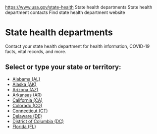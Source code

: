 

https://www.usa.gov/state-health
State health departments
State health department contacts
Find state health department website

State health departments
========================

Contact your state health department for health information, COVID-19 facts, vital records, and more.

Select or type your state or territory:
---------------------------------------

* [Alabama (AL)](https://www.alabamapublichealth.gov/)
* [Alaska (AK)](https://health.alaska.gov/Pages/default.aspx)
* [Arizona (AZ)](https://www.azdhs.gov/)
* [Arkansas (AR)](https://www.healthy.arkansas.gov/)
* [California (CA)](https://www.cdph.ca.gov/)
* [Colorado (CO)](https://cdphe.colorado.gov/)
* [Connecticut (CT)](https://portal.ct.gov/dph)
* [Delaware (DE)](https://www.dhss.delaware.gov/dhss/)
* [District of Columbia (DC)](https://dchealth.dc.gov/)
* [Florida (FL)](https://www.floridahealth.gov/)
